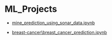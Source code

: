 # ML_Projects
* [mine_prediction_using_sonar_data.ipynb](https://github.com/imanoop7/ML_Projects/blob/main/mine_prediction_using_sonar_data.ipynb)
 
* [breast-cancer\breast_cancer_prediction.ipynb](https://github.com/imanoop7/ML_Projects/blob/main/breast-cancer/breast_cancer_prediction.ipynb)